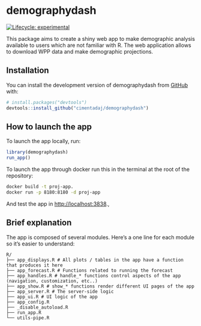 
<!-- README.md is generated from README.Rmd. Please edit that file -->

# demographydash

<!-- badges: start -->

[![Lifecycle:
experimental](https://img.shields.io/badge/lifecycle-experimental-orange.svg)](https://lifecycle.r-lib.org/articles/stages.html#experimental)
<!-- badges: end -->

This package aims to create a shiny web app to make demographic analysis
available to users which are not familiar with R. The web application
allows to download WPP data and make demographic projections.

## Installation

You can install the development version of demographydash from
[GitHub](https://github.com/) with:

``` r
# install.packages("devtools")
devtools::install_github("cimentadaj/demographydash")
```

## How to launch the app

To launch the app locally, run:

``` r
library(demographydash)
run_app()
```

To launch the app through docker run this in the terminal at the root of
the repository:

``` bash
docker build -t proj-app.
docker run -p 8180:8180 -d proj-app
```

And test the app in <http://localhost:3838>.,

## Brief explanation

The app is composed of several modules. Here’s a one line for each
module so it’s easier to understand:

    R/
    ├── app_displays.R # All plots / tables in the app have a function that produces it here
    ├── app_forecast.R # Functions related to running the forecast
    ├── app_handles.R # handle_* functions control aspects of the app (navigation, customization, etc..)
    ├── app_show.R # show_* functions render different UI pages of the app
    ├── app_server.R # The server-side logic
    ├── app_ui.R # UI logic of the app
    ├── app_config.R
    ├── _disable_autoload.R
    ├── run_app.R
    └── utils-pipe.R
